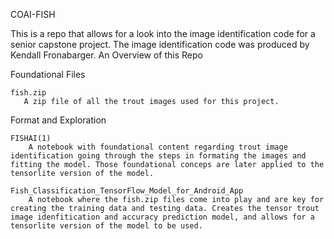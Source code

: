 COAI-FISH

This is a repo that allows for a look into the image identification code for a senior capstone project. The image identification code was produced by Kendall Fronabarger.
An Overview of this Repo

Foundational Files

    fish.zip
       A zip file of all the trout images used for this project.

Format and Exploration

    FISHAI(1)
        A notebook with foundational content regarding trout image identification going through the steps in formating the images and fitting the model. Those foundational conceps are later applied to the tensorlite version of the model.

    Fish_Classification_TensorFlow_Model_for_Android_App
        A notebook where the fish.zip files come into play and are key for creating the training data and testing data. Creates the tensor trout image idenfitication and accuracy prediction model, and allows for a tensorlite version of the model to be used.

